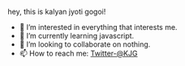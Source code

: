 hey, this is kalyan jyoti gogoi!


- 👀 I’m interested in everything that interests me.
- 🌱 I’m currently learning javascript.
- 💞️ I’m looking to collaborate on nothing.
- 📫 How to reach me: [Twitter-@KJG](https://twitter.com/kalyanj71415025)


